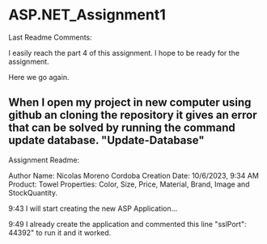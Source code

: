 ﻿# ASP.NET_Assignment1

Last Readme Comments:

﻿I easily reach the part 4 of this assignment. I hope to be ready for the assignment.

Here we go again.

When I open my project in new computer using github an cloning the repository it gives an error that can be solved by running the command update database. "Update-Database"
----------------------------------------------------------------------------------------------------------------------------------------------------------------------------------------------------------------------------------------------------------------

Assignment Readme:

Author Name: Nicolas Moreno Cordoba
Creation Date: 10/6/2023, 9:34 AM
Product: Towel
Properties: Color, Size, Price, Material, Brand, Image and StockQuantity.

9:43 I will start creating the new ASP Application...

9:49 I already create the application and commented this line "sslPort": 44392" to run it and it worked.

